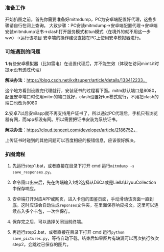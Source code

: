 ### 准备工作

开始扒图之前，首先你需要准备好mitmdump，PC为安卓端配置好代理，这些步骤请自行在网上查询。
大致步骤：PC安装mitmdump->安卓端配置代理->安卓端安装mitmdump证书->clash打开服务模式和tun模式（在境外的就不用这一步ww）->运行该项目
安卓端的操作建议直接在PC上使用安卓模拟器进行。

### 可能遇到的问题

**1**.有些安卓模拟器（比如雷电）在设置代理后，并不能生效（体现在访问mimt.it时提示没有透过代理）

**解决办法**：https://blog.csdn.net/kxltsuperr/article/details/133412233，

这个地方看到设置完代理就行，安装证书的过程看下面。mitm默认端口是8080，配置安卓端口时使用mitm的端口就好，clash设置好tun模式就行，不用把clash的端口也改为8080

**2**.安卓7以后安卓app就不再支持用户证书了，所以通过PC代理后，手机只有浏览器有网，而app都没有网。所以需要把证书安装为系统证书。

**解决办法**：https://cloud.tencent.com/developer/article/2186752，

上传证书时碰到的其他问题可以百度相应的报错信息，应该很好解决。

### 扒图流程

1. 先运行step1.bat，或者直接在目录下打开 cmd 运行`mitmdump -s save_responses.py`。

2. 命令窗口出来后，先在终端输入1或2选择从DiiCa或是Liella\LiyuuCollection中保存响应。

3. 安卓端打开对应APP或网页，进入卡包的图鉴页面，手动滑动该页面一直到底。这时应该会自动生成`reponses`文件夹，在里面保存响应报文。这里可以连续点入多个卡包，一次性保存。

4. 保存完之后，可以选择关闭当前终端。

5. 再运行step2.bat，或者直接在目录下打开 cmd 运行`python save_pictures.py`，等待自动下载。结束后如果图片有缺漏可以再次执行依次step2，会跳过已保存的图片。

   
